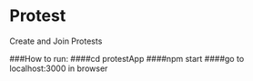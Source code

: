 # Protest
Create and Join Protests

###How to run:
####cd protestApp
####npm start
####go to localhost:3000 in browser
